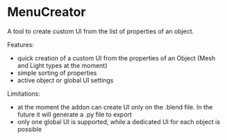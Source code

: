 # MenuCreator
A tool to create custom UI from the list of properties of an object.

Features:
- quick creation of a custom UI from the properties of an Object (Mesh and Light types at the moment)
- simple sorting of properties
- active object or global UI settings

Limitations:
- at the moment the addon can create UI only on the .blend file. In the future it will generate a .py file to export
- only one global UI is supported, while a dedicated UI for each object is possible
